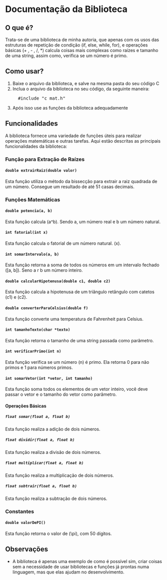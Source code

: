 
# Documentação da Biblioteca
## O que é? 
 Trata-se de uma biblioteca de minha autoria, que apenas com os usos das estruturas de repetição de condição (if, else, while, for), e operações básicas (+ , - , /, *) calcula coisas mais complexas como raízes e tamanho de uma string, assim como, verifica se um número é primo.
## Como usar?
<ol>
 <li>
  Baixe o arquivo da biblioteca, e salve na mesma pasta do seu código C
 </li>
 <li>
  Inclua o arquivo da biblioteca no seu código, da seguinte maneira: 
   <pre>
  #include "c_mat.h"
</pre>
 </li>
 <li>
  Após isso use as funções da biblioteca adequadamente
 </li>
</ol>

## Funcionalidades

A biblioteca fornece uma variedade de funções úteis para realizar operações matemáticas e outras tarefas. Aqui estão descritas as principais funcionalidades da biblioteca:

### Função para Extração de Raízes

#### `double extrairRaiz(double valor)`

Esta função utiliza o método da bissecção para extrair a raiz quadrada de um número. Consegue um resultado de até 51 casas decimais. 

### Funções Matemáticas

#### `double potencia(a, b)`

Esta função calcula \(a^b\). Sendo a, um número real e b um número natural. 

#### `int fatorial(int x)`

Esta função calcula o fatorial de um número natural. \(x\).

#### `int somarIntervalo(a, b)`

Esta função retorna a soma de todos os números em um intervalo fechado \([a, b]\).
Seno a r b um número inteiro. 

#### `double calcularHipotenusa(double c1, double c2)`

Esta função calcula a hipotenusa de um triângulo retângulo com catetos \(c1\) e \(c2\).

#### `double converterParaCelsius(double f)`

Esta função converte uma temperatura de Fahrenheit para Celsius.

#### `int tamanhoTexto(char *texto)`

Esta função retorna o tamanho de uma string passada como parâmetro. 

#### `int verificarPrimo(int n)`

Esta função verifica se um número \(n\) é primo. Ela retorna 0 para não primos e 1 para números primos. 

#### `int somarVetor(int *vetor, int tamanho)`

Esta função soma todos os elementos de um vetor inteiro, você deve passar o vetor e o tamanho do vetor como parâmetro. 

#### Operações Básicas

##### `float somar(float a, float b)`

Esta função realiza a adição de dois números.

##### `float dividir(float a, float b)`

Esta função realiza a divisão de dois números.

##### `float multiplicar(float a, float b)`

Esta função realiza a multiplicação de dois números.

##### `float subtrair(float a, float b)`

Esta função realiza a subtração de dois números.

### Constantes

#### `double valorDePI()`

Esta função retorna o valor de \(\pi\)\, com 50 dígitos. 

## Observações
 - A biblioteca é apenas uma exemplo de como é possível sim, criar coisas sem a necessidade de usar bibliotecas e funções já prontas numa linguagem, mas que elas ajudam no desenvolvimento.
